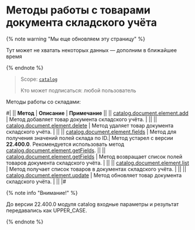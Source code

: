 # Методы работы с товарами документа складского учёта

{% note warning "Мы еще обновляем эту страницу" %}

Тут может не хватать некоторых данных — дополним в ближайшее время

{% endnote %}

> Scope: [`catalog`](../../../scopes/permissions.md)
>
> Кто может подписаться: любой пользователь

Методы работы со складами:

#|
|| **Метод** | **Описание** | **Примечание** ||
|| [catalog.document.element.add](./catalog-document-element-add.md) | Метод добавляет товар документа складского учёта. |  ||
|| [catalog.document.element.delete](./catalog-document-element-delete.md) | Метод удаляет товар документа складского учёта. |  ||
|| [catalog.document.element.fields](./catalog-document-element-fields.md) | Метод для получения значений полей склада по ID.| Метод устарел с версии **22.400.0**. Рекомендуется использовать метод [catalog.document.element.getFields](./catalog-document-element-get-fields.md). ||
|| [catalog.document.element.getFields](./catalog-document-element-get-fields.md) | Метод возвращает список полей товаров документа складского учёта.  | ||
|| [catalog.document.element.list](./catalog-document-element-list.md) | Метод получает список товаров в документах складского учёта.  | ||
|| [catalog.document.element.update](./catalog-document-element-update.md) | Метод обновляет товар документа складского учёта. |  ||
|#

{% note info "Внимание!" %}

До версии 22.400.0 модуля catalog входные параметры и результат передавались как UPPER_CASE.

{% endnote %}